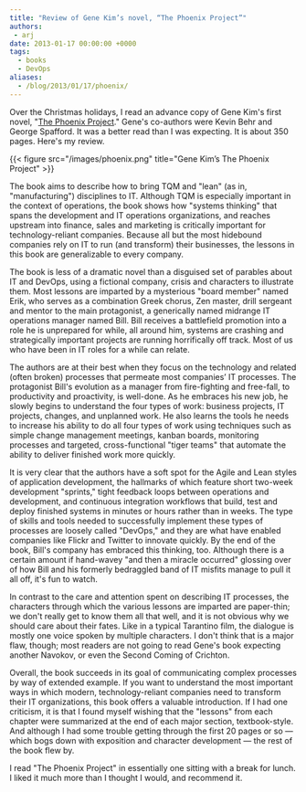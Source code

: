 ```yaml
---
title: "Review of Gene Kim’s novel, “The Phoenix Project”"
authors:
 - arj
date: 2013-01-17 00:00:00 +0000
tags:
  - books
  - DevOps
aliases:
  - /blog/2013/01/17/phoenix/
---
```

Over the Christmas holidays, I read an advance copy of Gene Kim's first novel, "[The Phoenix Project](http://itrevolution.com/books/phoenix-project-devops-novel/)." Gene's co-authors were Kevin Behr and George Spafford. It was a better read than I was expecting. It is about 350 pages. Here's my review.

{{< figure src="/images/phoenix.png" title="Gene Kim’s The Phoenix Project" >}}

The book aims to describe how to bring TQM and "lean" (as in, "manufacturing") disciplines to IT. Although TQM is especially important in the context of operations, the book shows how "systems thinking" that spans the development and IT operations organizations, and reaches upstream into finance, sales and marketing is critically important for technology-reliant companies. Because all but the most hidebound companies rely on IT to run (and transform) their businesses, the lessons in this book are generalizable to every company.

The book is less of a dramatic novel than a disguised set of parables about IT and DevOps, using a fictional company, crisis and characters to illustrate them. Most lessons are imparted by a mysterious "board member" named Erik, who serves as a combination Greek chorus, Zen master, drill sergeant and mentor to the main protagonist, a generically named midrange IT operations manager named Bill. Bill receives a battlefield promotion into a role he is unprepared for while, all around him, systems are crashing and strategically important projects are running horrifically off track. Most of us who have been in IT roles for a while can relate.

The authors are at their best when they focus on the technology and related (often broken) processes that permeate most companies’ IT processes. The protagonist Bill's evolution as a manager from fire-fighting and free-fall, to productivity and proactivity, is well-done. As he embraces his new job, he slowly begins to understand the four types of work: business projects, IT projects, changes, and unplanned work. He also learns the tools he needs to increase his ability to do all four types of work using techniques such as simple change management meetings, kanban boards, monitoring processes and targeted, cross-functional "tiger teams" that automate the ability to deliver finished work more quickly.

It is very clear that the authors have a soft spot for the Agile and Lean styles of application development, the hallmarks of which feature short two-week development "sprints," tight feedback loops between operations and development, and continuous integration workflows that build, test and deploy finished systems in minutes or hours rather than in weeks. The type of skills and tools needed to successfully implement these types of processes are loosely called "DevOps," and they are what have enabled companies like Flickr and Twitter to innovate quickly. By the end of the book, Bill's company has embraced this thinking, too. Although there is a certain amount if hand-wavey "and then a miracle occurred" glossing over of how Bill and his formerly bedraggled band of IT misfits manage to pull it all off, it's fun to watch.

In contrast to the care and attention spent on describing IT processes, the characters through which the various lessons are imparted are paper-thin; we don't really get to know them all that well, and it is not obvious why we should care about their fates. Like in a typical Tarantino film, the dialogue is mostly one voice spoken by multiple characters. I don't think that is a major flaw, though; most readers are not going to read Gene's book expecting another Navokov, or even the Second Coming of Crichton.

Overall, the book succeeds in its goal of communicating complex processes by way of extended example. If you want to understand the most important ways in which modern, technology-reliant companies need to transform their IT organizations, this book offers a valuable introduction. If I had one criticism, it is that I found myself wishing that the "lessons" from each chapter were summarized at the end of each major section, textbook-style. And although I had some trouble getting through the first 20 pages or so — which bogs down with exposition and character development — the rest of the book flew by.

I read "The Phoenix Project" in essentially one sitting with a break for lunch. I liked it much more than I thought I would, and recommend it.